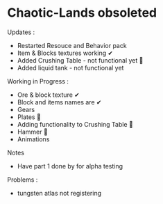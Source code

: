 # Chaotic-Lands obsoleted

Updates :
  - Restarted Resouce and Behavior pack
  - Item & Blocks textures working ✔
  - Added Crushing Table - not functional yet 🎯
  - Added liquid tank - not functional yet

Working in Progress :
  -  Ore & block texture ✔
  -  Block and items names are ✔
  -  Gears
  -  Plates 🎯
  -  Adding functionality to Crushing Table 🎯
  -  Hammer 🎯
  -  Animations

Notes 
  - Have part 1 done by for alpha testing

Problems :
  - tungsten atlas not registering
